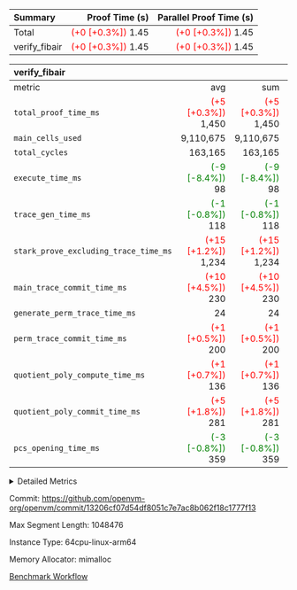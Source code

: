 | Summary | Proof Time (s) | Parallel Proof Time (s) |
|:---|---:|---:|
| Total | <span style='color: red'>(+0 [+0.3%])</span> 1.45 | <span style='color: red'>(+0 [+0.3%])</span> 1.45 |
| verify_fibair | <span style='color: red'>(+0 [+0.3%])</span> 1.45 | <span style='color: red'>(+0 [+0.3%])</span> 1.45 |


| verify_fibair |||||
|:---|---:|---:|---:|---:|
|metric|avg|sum|max|min|
| `total_proof_time_ms ` | <span style='color: red'>(+5 [+0.3%])</span> 1,450 | <span style='color: red'>(+5 [+0.3%])</span> 1,450 | <span style='color: red'>(+5 [+0.3%])</span> 1,450 | <span style='color: red'>(+5 [+0.3%])</span> 1,450 |
| `main_cells_used     ` |  9,110,675 |  9,110,675 |  9,110,675 |  9,110,675 |
| `total_cycles        ` |  163,165 |  163,165 |  163,165 |  163,165 |
| `execute_time_ms     ` | <span style='color: green'>(-9 [-8.4%])</span> 98 | <span style='color: green'>(-9 [-8.4%])</span> 98 | <span style='color: green'>(-9 [-8.4%])</span> 98 | <span style='color: green'>(-9 [-8.4%])</span> 98 |
| `trace_gen_time_ms   ` | <span style='color: green'>(-1 [-0.8%])</span> 118 | <span style='color: green'>(-1 [-0.8%])</span> 118 | <span style='color: green'>(-1 [-0.8%])</span> 118 | <span style='color: green'>(-1 [-0.8%])</span> 118 |
| `stark_prove_excluding_trace_time_ms` | <span style='color: red'>(+15 [+1.2%])</span> 1,234 | <span style='color: red'>(+15 [+1.2%])</span> 1,234 | <span style='color: red'>(+15 [+1.2%])</span> 1,234 | <span style='color: red'>(+15 [+1.2%])</span> 1,234 |
| `main_trace_commit_time_ms` | <span style='color: red'>(+10 [+4.5%])</span> 230 | <span style='color: red'>(+10 [+4.5%])</span> 230 | <span style='color: red'>(+10 [+4.5%])</span> 230 | <span style='color: red'>(+10 [+4.5%])</span> 230 |
| `generate_perm_trace_time_ms` |  24 |  24 |  24 |  24 |
| `perm_trace_commit_time_ms` | <span style='color: red'>(+1 [+0.5%])</span> 200 | <span style='color: red'>(+1 [+0.5%])</span> 200 | <span style='color: red'>(+1 [+0.5%])</span> 200 | <span style='color: red'>(+1 [+0.5%])</span> 200 |
| `quotient_poly_compute_time_ms` | <span style='color: red'>(+1 [+0.7%])</span> 136 | <span style='color: red'>(+1 [+0.7%])</span> 136 | <span style='color: red'>(+1 [+0.7%])</span> 136 | <span style='color: red'>(+1 [+0.7%])</span> 136 |
| `quotient_poly_commit_time_ms` | <span style='color: red'>(+5 [+1.8%])</span> 281 | <span style='color: red'>(+5 [+1.8%])</span> 281 | <span style='color: red'>(+5 [+1.8%])</span> 281 | <span style='color: red'>(+5 [+1.8%])</span> 281 |
| `pcs_opening_time_ms ` | <span style='color: green'>(-3 [-0.8%])</span> 359 | <span style='color: green'>(-3 [-0.8%])</span> 359 | <span style='color: green'>(-3 [-0.8%])</span> 359 | <span style='color: green'>(-3 [-0.8%])</span> 359 |



<details>
<summary>Detailed Metrics</summary>

|  | verify_program_compile_ms | total_cells | stark_prove_excluding_trace_time_ms | quotient_poly_compute_time_ms | quotient_poly_commit_time_ms | perm_trace_commit_time_ms | pcs_opening_time_ms | main_trace_commit_time_ms |
| --- | --- | --- | --- | --- | --- | --- | --- |
|  | 5 | 65,536 | 61 | 3 | 13 | 0 | 31 | 13 | 

| air_name | rows | quotient_deg | main_cols | interactions | constraints | cells |
| --- | --- | --- | --- | --- | --- | --- |
| AccessAdapterAir<2> |  | 4 |  | 5 | 11 |  | 
| AccessAdapterAir<4> |  | 4 |  | 5 | 11 |  | 
| AccessAdapterAir<8> |  | 4 |  | 5 | 11 |  | 
| FibonacciAir | 32,768 | 1 | 2 |  | 5 | 65,536 | 
| FriReducedOpeningAir |  | 4 |  | 39 | 60 |  | 
| NativePoseidon2Air<BabyBearParameters>, 1> |  | 4 |  | 136 | 530 |  | 
| PhantomAir |  | 4 |  | 3 | 4 |  | 
| ProgramAir |  | 1 |  | 1 | 4 |  | 
| VariableRangeCheckerAir |  | 1 |  | 1 | 4 |  | 
| VmAirWrapper<AluNativeAdapterAir, FieldArithmeticCoreAir> |  | 4 |  | 15 | 23 |  | 
| VmAirWrapper<BranchNativeAdapterAir, BranchEqualCoreAir<1> |  | 4 |  | 11 | 22 |  | 
| VmAirWrapper<JalNativeAdapterAir, JalCoreAir> |  | 4 |  | 7 | 6 |  | 
| VmAirWrapper<NativeAdapterAir<2, 0>, PublicValuesCoreAir> |  | 4 |  | 11 | 22 |  | 
| VmAirWrapper<NativeLoadStoreAdapterAir<1>, NativeLoadStoreCoreAir<1> |  | 4 |  | 15 | 16 |  | 
| VmAirWrapper<NativeLoadStoreAdapterAir<4>, NativeLoadStoreCoreAir<4> |  | 4 |  | 15 | 16 |  | 
| VmAirWrapper<NativeVectorizedAdapterAir<4>, FieldExtensionCoreAir> |  | 4 |  | 15 | 23 |  | 
| VmConnectorAir |  | 4 |  | 3 | 8 |  | 
| VolatileBoundaryAir |  | 4 |  | 4 | 16 |  | 

| group | trace_gen_time_ms | total_proof_time_ms | total_cycles | total_cells | stark_prove_excluding_trace_time_ms | quotient_poly_compute_time_ms | quotient_poly_commit_time_ms | perm_trace_commit_time_ms | pcs_opening_time_ms | main_trace_commit_time_ms | main_cells_used | generate_perm_trace_time_ms | execute_time_ms |
| --- | --- | --- | --- | --- | --- | --- | --- | --- | --- | --- | --- | --- | --- |
| verify_fibair | 118 | 1,450 | 163,165 | 25,418,392 | 1,234 | 136 | 281 | 200 | 359 | 230 | 9,110,675 | 24 | 98 | 

| group | air_name | rows | prep_cols | perm_cols | main_cols | cells |
| --- | --- | --- | --- | --- | --- | --- |
| verify_fibair | AccessAdapterAir<2> | 65,536 |  | 12 | 11 | 1,507,328 | 
| verify_fibair | AccessAdapterAir<4> | 32,768 |  | 12 | 13 | 819,200 | 
| verify_fibair | AccessAdapterAir<8> | 128 |  | 12 | 17 | 3,712 | 
| verify_fibair | FriReducedOpeningAir | 1,024 |  | 44 | 27 | 72,704 | 
| verify_fibair | NativePoseidon2Air<BabyBearParameters>, 1> | 16,384 |  | 160 | 399 | 9,158,656 | 
| verify_fibair | PhantomAir | 4,096 |  | 8 | 6 | 57,344 | 
| verify_fibair | ProgramAir | 8,192 |  | 8 | 10 | 147,456 | 
| verify_fibair | VariableRangeCheckerAir | 262,144 | 2 | 8 | 1 | 2,359,296 | 
| verify_fibair | VmAirWrapper<AluNativeAdapterAir, FieldArithmeticCoreAir> | 131,072 |  | 20 | 29 | 6,422,528 | 
| verify_fibair | VmAirWrapper<BranchNativeAdapterAir, BranchEqualCoreAir<1> | 32,768 |  | 16 | 23 | 1,277,952 | 
| verify_fibair | VmAirWrapper<JalNativeAdapterAir, JalCoreAir> | 4,096 |  | 12 | 9 | 86,016 | 
| verify_fibair | VmAirWrapper<NativeLoadStoreAdapterAir<1>, NativeLoadStoreCoreAir<1> | 32,768 |  | 24 | 22 | 1,507,328 | 
| verify_fibair | VmAirWrapper<NativeLoadStoreAdapterAir<4>, NativeLoadStoreCoreAir<4> | 16,384 |  | 24 | 31 | 901,120 | 
| verify_fibair | VmAirWrapper<NativeVectorizedAdapterAir<4>, FieldExtensionCoreAir> | 8,192 |  | 20 | 38 | 475,136 | 
| verify_fibair | VmConnectorAir | 2 | 1 | 8 | 4 | 24 | 
| verify_fibair | VolatileBoundaryAir | 32,768 |  | 8 | 11 | 622,592 | 

</details>


Commit: https://github.com/openvm-org/openvm/commit/13206cf07d54df8051c7e7ac8b062f18c1777f13

Max Segment Length: 1048476

Instance Type: 64cpu-linux-arm64

Memory Allocator: mimalloc

[Benchmark Workflow](https://github.com/openvm-org/openvm/actions/runs/13213905159)
